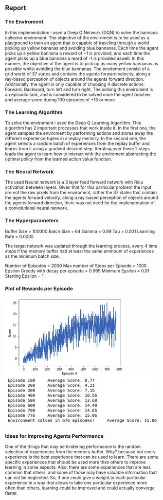 ## Report

### The Enviroment
In this implementation i used a Deep Q Network (DQN) to solve the bannana collector enviroment. The objective of the enviroment is to be used as a playground to train an agent that is capable of traveling through a world picking up yellow bananas and avoiding blue bannanas. Each time the agent picks up a yellow bannana a reward of +1 is provided, and each time the agent picks up a blue bannana a reard of -1 is provided aswell. In this manner, the objective of the agent is to pick up as many yellow bannanas as possible whilst avoiding the blue bannanas. The enviroment consist of a grid world of 37 states and contains the agents forward velocity, along a ray-based perception of objects around the agents forward direction. Additionally, the agent is only capable of choosing 4 discrete actions: Forward, Backward, turn left and turn right. The solving this enviroment is an episodic task, and is considered to be solved once the agent reaches and average score during 100 episodes of +13 or more

### The Learning Algorithm
To solve the enviroment i used the Deep Q Learning Algorithm. This algorithm has 2 important processes that work inside it. In the first one, the agent samples the enviroment by performing actions and stores away the different experience tuples in a replay memory. In the second one, the agent selects a random batch of experiences from the replay buffer and learns from it using a gradient descent step. Iterating over these 2 steps leads the agent to learn how to interact with the enviroment abstracting the optimal policy from the learned action value function.

### The Neural Network
The used Neural network is a 3 layer feed forward network with Relu activation between layers. Given that for this particular problem the input are not the raw pixels from the enviroment, rather the 37 states that contain the agents forward velocity, along a ray-based perception of objects around the agents forward direction, there was not need for the implementation of a convolutional neural network.

### The Hyperparameters
Buffer Size = 100000
Batch Size = 64
Gamma = 0.99
Tau = 0.001
Learning Rate = 0.0005

The target network was updated through the learning process, every 4 time steps if the memory buffer had at least the same ammount of experiences as the minimum batch size.

Number of Episodes = 2000
Max number of Steps per Episode = 1000
Epsilon Greedy with decay per episode = 0.995
Minimum Epsilon = 0.01
Starting Epsilon = 1

### Plot of Rewards per Episode
![Image of Reward PLot](/training_results/reward_plot.png)
![Image of Training Process](/training_results/training_process.png)

### Ideas for Improving Agents Performance
One of the things that may be hindering performance is the random selection of experiences from the memory buffer. Why? because not every experience is the best experience that can be used to learn. There are some specific experiences that should be used more than others to improve learning in some aspects. Also, there are some experiences that are less common that others, and some of those may have valuable information that can not be neglected. So, if one could give a weight to each particular experience in a way that allows to take one particular experience more often than others, learning could be improved and could actually converge faster.

